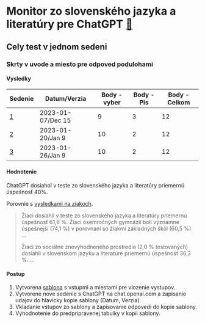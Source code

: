# Monitor zo slovenského jazyka a literatúry pre ChatGPT [🔗](../../README.md)
## Cely test v jednom sedeni
### Skrty v uvode a miesto pre odpoved podulohami

#### Vysledky

| Sedenie | Datum/Verzia | Body - vyber | Body - Pis | Body - Celkom |
| ------- | ------------ | ------------ | ---------- | ------------- |
| [1](./chat.1.md) | 2023-01-07/Dec 15 | 9 | 3 | 12 |
| [2](./chat.2.md) | 2023-01-20/Jan 9 | 10 | 2 | 12 |
| [3](./chat.3.md) | 2023-01-26/Jan 9 | 10 | 2 | 12 |

#### Hodnotenie
ChatGPT dosiahol v teste zo slovenského jazyka a literatúry priemernú úspešnosť 40%.

Porovnie s [vysledkami na ziakoch](https://www.minedu.sk/vysledky-monitoringu-nucem-2021-distancne-vzdelavanie-z-pohladu-deviatakov/).
> Žiaci dosiahli v teste zo slovenského jazyka a literatúry priemernú úspešnosť 61,6 %. Žiaci osemročných gymnázií boli významne úspešnejší (74,1 %) v porovnaní so žiakmi základných škôl (60,5 %). …
>
> Žiaci zo sociálne znevýhodneného prostredia (2,0 % testovaných) dosiahli v slovenskom jazyku a literatúre priemernú úspešnosť 36,3 %. …

#### Postup
1. Vytvorena [sablona](./chat.template.md) s vstupmi a miestami pre vlozenie vystupov.
2. Vytvorene nove sedenie s ChatGPT na chat.openai.com a zapisanie udajov do hlavicky kopie sablony (Datum, Verzia).
3. Vkladanie vstupov zo sablony a zapisovanie odpovedi do kopie sablony.
4. Vyhodnotenie do predpripravenej tabulky v kopii sablony.
